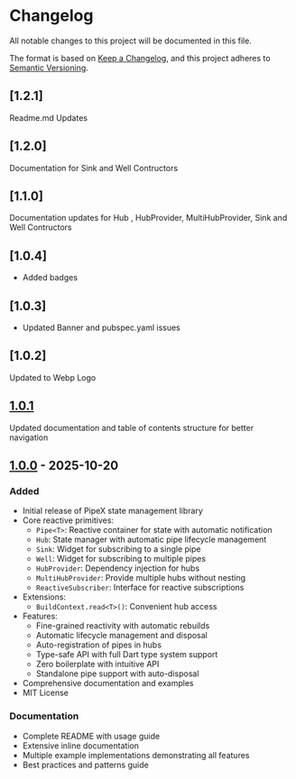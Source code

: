 # Changelog

All notable changes to this project will be documented in this file.

The format is based on [Keep a Changelog](https://keepachangelog.com/en/1.0.0/),
and this project adheres to [Semantic Versioning](https://semver.org/spec/v2.0.0.html).

## [1.2.1]
   Readme.md Updates

## [1.2.0]
 Documentation for Sink and Well Contructors 

## [1.1.0]
 Documentation updates for Hub , HubProvider, MultiHubProvider, Sink and Well Contructors 

## [1.0.4]
- Added badges 

## [1.0.3] 

- Updated Banner and pubspec.yaml issues

## [1.0.2]
Updated to Webp Logo

## [1.0.1] 

 Updated documentation and table of contents structure for better navigation

## [1.0.0] - 2025-10-20

### Added
- Initial release of PipeX state management library
- Core reactive primitives:
  - `Pipe<T>`: Reactive container for state with automatic notification
  - `Hub`: State manager with automatic pipe lifecycle management
  - `Sink`: Widget for subscribing to a single pipe
  - `Well`: Widget for subscribing to multiple pipes
  - `HubProvider`: Dependency injection for hubs
  - `MultiHubProvider`: Provide multiple hubs without nesting
  - `ReactiveSubscriber`: Interface for reactive subscriptions
- Extensions:
  - `BuildContext.read<T>()`: Convenient hub access
- Features:
  - Fine-grained reactivity with automatic rebuilds
  - Automatic lifecycle management and disposal
  - Auto-registration of pipes in hubs
  - Type-safe API with full Dart type system support
  - Zero boilerplate with intuitive API
  - Standalone pipe support with auto-disposal
- Comprehensive documentation and examples
- MIT License

### Documentation
- Complete README with usage guide
- Extensive inline documentation
- Multiple example implementations demonstrating all features
- Best practices and patterns guide

[1.0.1]: https://github.com/yourusername/pipe_x/releases/tag/v1.1.0
[1.0.0]: https://github.com/yourusername/pipe_x/releases/tag/v1.0.0



